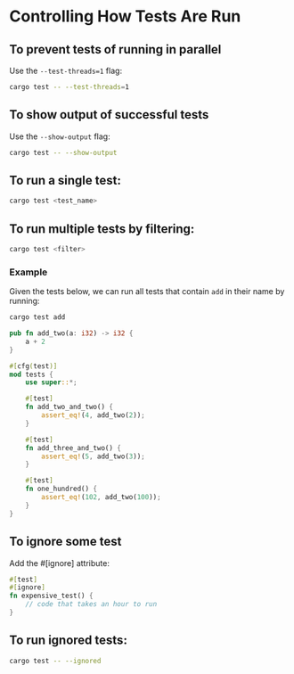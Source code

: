 # Controlling How Tests Are Run

## To prevent tests of running in parallel
Use the `--test-threads=1` flag:

```bash
cargo test -- --test-threads=1
```

## To show output of successful tests
Use the `--show-output` flag:
    
```bash
cargo test -- --show-output
```

## To run a single test:

```bash
cargo test <test_name>
```

## To run multiple tests by filtering:

```bash
cargo test <filter>
```

### Example
Given the tests below, we can run all tests that contain `add` in their name by running:

```bash
cargo test add
```

```rust
pub fn add_two(a: i32) -> i32 {
    a + 2
}

#[cfg(test)]
mod tests {
    use super::*;

    #[test]
    fn add_two_and_two() {
        assert_eq!(4, add_two(2));
    }

    #[test]
    fn add_three_and_two() {
        assert_eq!(5, add_two(3));
    }

    #[test]
    fn one_hundred() {
        assert_eq!(102, add_two(100));
    }
}
```

## To ignore some test
Add the #[ignore] attribute:

```rust
#[test]
#[ignore]
fn expensive_test() {
    // code that takes an hour to run
}
```

## To run ignored tests:

```bash
cargo test -- --ignored
```
